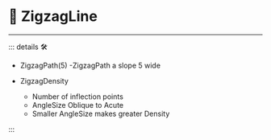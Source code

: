 # 🔻 <via>ZigzagLine</via>

---

<!-- =================================================== -->
<!-- =================================================== -->
<!-- =================================================== -->
<!-- =================================================== -->
<!-- =================================================== -->
::: details 🛠

- ZigzagPath(5)
    -ZigzagPath a slope 5 wide

- ZigzagDensity
    - Number of inflection points
    - AngleSize Oblique to Acute
    - Smaller AngleSize makes greater Density

:::

